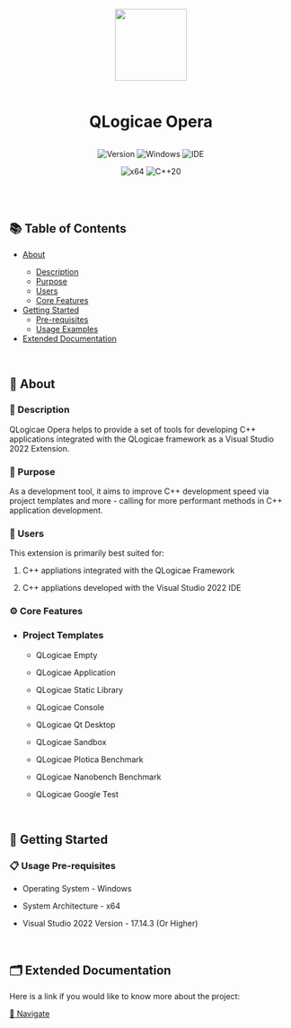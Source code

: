
</br>

<div style="width: 100%; display: flex; justify-content: center;">
    <image src="./qlogicae/qlogicae/assets/application.ico" style="width: 128px;">
</div>

</br>



<div style="text-align: center;">
  <h1>QLogicae Opera</h1>
  <p style="font-style: italic;"></p>
  <div style="margin: 32px 64px;">
    
![Version](https://img.shields.io/badge/Version-1.0.0-green)
![Windows](https://img.shields.io/badge/OS-Windows-blue)
![IDE](https://img.shields.io/badge/IDE-VS2022-purple)

![x64](https://img.shields.io/badge/Architecture-x64-yellow)
![C++20](https://img.shields.io/badge/Language-C++20-white)

  </div>
</div>

</br>



<h2>📚 Table of Contents</h2>
<ul>
  <li><a href="#about">About</a></li>
  <ul>
    <li><a href="#about-description">Description</a></li>
    <li><a href="#about-purpose">Purpose</a></li>
    <li><a href="#about-users">Users</a></li>
    <li><a href="#about-core-features">Core Features</a></li>
  </ul>
  <li><a href="#getting-started">Getting Started</a>
    <ul>
      <li><a href="#getting-started-pre-requisites">Pre-requisites</a></li>
      <li><a href="#getting-started-usage-examples">Usage Examples</a></li>
    </ul>
  </li>
  <li><a href="./qlogicae/qlogicae/documentation/index.md">Extended Documentation</a></li>  
</ul>

</br>



<h2 id="about">
  📖 About
</h2>
<h3 id="about-description">
  🧾 Description
</h3>
<p>
  QLogicae Opera helps to provide a set of tools for developing C++ applications integrated with the QLogicae framework as a Visual Studio 2022 Extension.
</p>
<h3 id="about-purpose">
  🧾 Purpose
</h3>
<p>
  As a development tool, it aims to improve C++ development speed via project templates and more - calling for more performant methods in C++ application development.
</p>
<h3 id="about-users">
  🧾 Users
</h3>
<div>
  <p>This extension is primarily best suited for:</p>
  <ol>
    <li><p>C++ appliations integrated with the QLogicae Framework</p></li>
    <li><p>C++ appliations developed with the Visual Studio 2022 IDE</p></li>
  </ol>
</div>
<h3 id="about-core-features">
  ⚙️ Core Features
</h3>
<ul>
  <li>
    <h3>Project Templates</h3>
    <ul>
      <li><p>QLogicae Empty</p></li>
      <li><p>QLogicae Application</p></li>
      <li><p>QLogicae Static Library</p></li>
      <li><p>QLogicae Console</p></li>
      <li><p>QLogicae Qt Desktop</p></li>
      <li><p>QLogicae Sandbox</p></li>
      <li><p>QLogicae Plotica Benchmark</p></li>
      <li><p>QLogicae Nanobench Benchmark</p></li>
      <li><p>QLogicae Google Test</p></li>
    </ul>
  </li>
</ul>

</br>



<h2 id="getting-started">
  🚀 Getting Started
</h2>
<h3 id="getting-started-pre-requisites">
  📋 Usage Pre-requisites
</h3>
<p>
  <ul>
    <li><p>Operating System - Windows</p>
    </li>
    <li><p>System Architecture - x64</p>
    </li>
    <li><p>Visual Studio 2022 Version - 17.14.3 (Or Higher)</p>
    </li>
  </ul>
</p>

</br>



<h2 id="extended-documentation">
  🗂️ Extended Documentation
</h2>
<p>
  Here is a link if you would like to know more about the project:
</p>
<a href="./qlogicae/qlogicae/documentation/index.md">🔗 Navigate</a>

</br>
